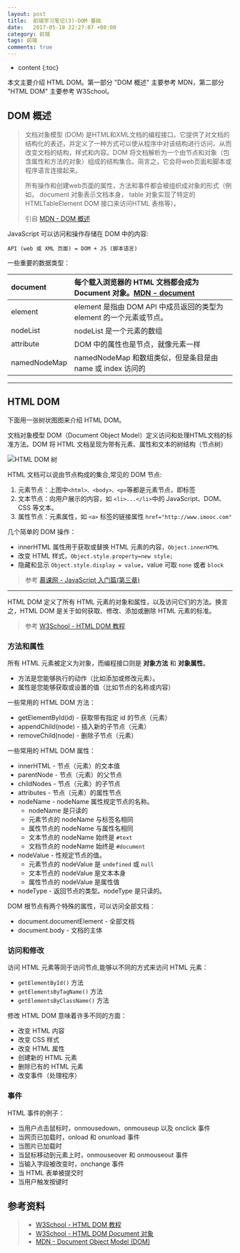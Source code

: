 ```yaml
---
layout: post
title:  前端学习笔记(3)-DOM 基础
date:   2017-05-18 22:27:07 +08:00
category: 前端
tags: 前端
comments: true
---
```


* content
{:toc}

本文主要介绍 HTML DOM。第一部分 "DOM 概述" 主要参考 MDN，第二部分 "HTML DOM" 主要参考 W3School。







## DOM 概述

> 文档对象模型 (DOM) 是HTML和XML文档的编程接口。它提供了对文档的结构化的表述，并定义了一种方式可以使从程序中对该结构进行访问，从而改变文档的结构，样式和内容。DOM 将文档解析为一个由节点和对象（包含属性和方法的对象）组成的结构集合。简言之，它会将web页面和脚本或程序语言连接起来。
>
> 所有操作和创建web页面的属性，方法和事件都会被组织成对象的形式（例如， document 对象表示文档本身， table 对象实现了特定的 HTMLTableElement DOM 接口来访问HTML 表格等）。
>
> 引自 [MDN - DOM 概述](https://developer.mozilla.org/zh-CN/docs/Web/API/Document_Object_Model/Introduction)

JavaScript 可以访问和操作存储在 DOM 中的内容:

`API (web 或 XML 页面) = DOM + JS (脚本语言)`

一些重要的数据类型：

|document|每个载入浏览器的 HTML 文档都会成为 Document 对象。[MDN - document](https://developer.mozilla.org/en-US/docs/Web/API/document)|
|:---|:---|
|element|element 是指由 DOM API 中成员返回的类型为 element 的一个元素或节点。|
|nodeList|nodeList 是一个元素的数组|
|attribute|DOM 中的属性也是节点，就像元素一样|
|namedNodeMap|namedNodeMap 和数组类似，但是条目是由 name 或 index 访问的|


--------------


## HTML DOM

下面用一张树状图图来介绍 HTML DOM。

文档对象模型 DOM（Document Object Model）定义访问和处理HTML文档的标准方法。DOM 将 HTML 文档呈现为带有元素、属性和文本的树结构（节点树）

![HTML DOM 树](http://7xph6d.com1.z0.glb.clouddn.com/dom_ct-htmltree.gif)


HTML 文档可以说由节点构成的集合,常见的 DOM 节点:

1. 元素节点：上图中`<html>、<body>、<p>`等都是元素节点，即标签
2. 文本节点：向用户展示的内容，如 `<li>...</li>`中的 JavaScript、DOM、CSS 等文本。
3. 属性节点：元素属性，如 `<a>` 标签的链接属性 `href="http://www.imooc.com"`

几个简单的 DOM 操作：

- innerHTML 属性用于获取或替换 HTML 元素的内容，`Object.innerHTML`
- 改变 HTML 样式，`Object.style.property=new style;`
- 隐藏和显示 `Object.style.display = value`，value 可取 `none` 或者 `block`

> 参考 [慕课网 - JavaScript 入门篇(第三章)](http://www.imooc.com/learn/36)

------------

HTML DOM 定义了所有 HTML 元素的对象和属性，以及访问它们的方法。换言之，HTML DOM 是关于如何获取、修改、添加或删除 HTML 元素的标准。

> 参考 [W3School - HTML DOM 教程](http://www.w3school.com.cn/htmldom/index.asp)

### 方法和属性

所有 HTML 元素被定义为对象，而编程接口则是 **对象方法** 和 **对象属性**。

- 方法是您能够执行的动作（比如添加或修改元素）。
- 属性是您能够获取或设置的值（比如节点的名称或内容）

一些常用的 HTML DOM 方法：

- getElementById(id) - 获取带有指定 id 的节点（元素）
- appendChild(node) - 插入新的子节点（元素）
- removeChild(node) - 删除子节点（元素）

一些常用的 HTML DOM 属性：

- innerHTML - 节点（元素）的文本值
- parentNode - 节点（元素）的父节点
- childNodes - 节点（元素）的子节点
- attributes - 节点（元素）的属性节点
- nodeName - nodeName 属性规定节点的名称。
    - nodeName 是只读的
    - 元素节点的 nodeName 与标签名相同
    - 属性节点的 nodeName 与属性名相同
    - 文本节点的 nodeName 始终是 `#text`
    - 文档节点的 nodeName 始终是 `#document`
- nodeValue - 性规定节点的值。
    - 元素节点的 nodeValue 是 `undefined` 或 `null`
    - 文本节点的 nodeValue 是文本本身
    - 属性节点的 nodeValue 是属性值
- nodeType - 返回节点的类型。nodeType 是只读的。

DOM 根节点有两个特殊的属性，可以访问全部文档：

- document.documentElement - 全部文档
- document.body - 文档的主体

### 访问和修改

访问 HTML 元素等同于访问节点,能够以不同的方式来访问 HTML 元素：

- `getElementById()` 方法
- `getElementsByTagName()` 方法
- `getElementsByClassName()` 方法

修改 HTML DOM 意味着许多不同的方面：

- 改变 HTML 内容
- 改变 CSS 样式
- 改变 HTML 属性
- 创建新的 HTML 元素
- 删除已有的 HTML 元素
- 改变事件（处理程序）

### 事件

HTML 事件的例子：

- 当用户点击鼠标时，onmousedown、onmouseup 以及 onclick 事件
- 当网页已加载时，onload 和 onunload 事件
- 当图片已加载时
- 当鼠标移动到元素上时，onmouseover 和 onmouseout 事件
- 当输入字段被改变时，onchange 事件
- 当 HTML 表单被提交时
- 当用户触发按键时


## 参考资料

>* [W3School - HTML DOM 教程](http://www.w3school.com.cn/htmldom/index.asp)
>* [W3School - HTML DOM Document 对象](http://www.w3school.com.cn/jsref/dom_obj_document.asp)
>* [MDN - Document Object Model (DOM)](https://developer.mozilla.org/en-US/docs/Web/API/Document_Object_Model)
